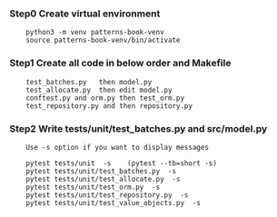 ### Step0   Create virtual environment
        python3 -m venv patterns-book-venv
        source patterns-book-venv/bin/activate
        
### Step1   Create all code in below order and Makefile
        test_batches.py   then model.py
        test_allocate.py  then edit model.py
        conftest.py and orm.py then test_orm.py
        test_repository.py and then repository.py 
        
### Step2   Write tests/unit/test_batches.py and src/model.py
        Use -s option if you want to display messages
        
        pytest tests/unit  -s    (pytest --tb=short -s)
        pytest tests/unit/test_batches.py  -s
        pytest tests/unit/test_allocate.py  -s
        pytest tests/unit/test_orm.py  -s
        pytest tests/unit/test_repository.py  -s
        pytest tests/unit/test_value_objects.py  -s 
        
  
